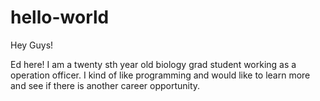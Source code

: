 # hello-world

Hey Guys!

Ed here! I am a twenty sth year old biology grad student working as a operation officer.
I kind of like programming and would like to learn more and see if there is another career opportunity.
